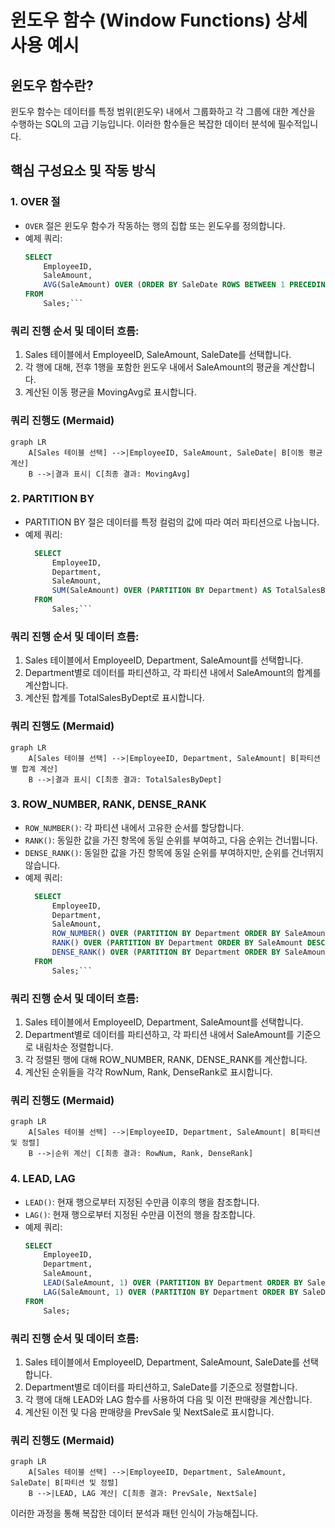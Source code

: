 
# 윈도우 함수 (Window Functions) 상세 사용 예시

## 윈도우 함수란?

윈도우 함수는 데이터를 특정 범위(윈도우) 내에서 그룹화하고 각 그룹에 대한 계산을 수행하는 SQL의 고급 기능입니다. 이러한 함수들은 복잡한 데이터 분석에 필수적입니다.

## 핵심 구성요소 및 작동 방식

### 1. OVER 절
- `OVER` 절은 윈도우 함수가 작동하는 행의 집합 또는 윈도우를 정의합니다.
- 예제 쿼리: 
  ```sql
  SELECT 
      EmployeeID, 
      SaleAmount,
      AVG(SaleAmount) OVER (ORDER BY SaleDate ROWS BETWEEN 1 PRECEDING AND 1 FOLLOWING) AS MovingAvg
  FROM 
      Sales;```

### 쿼리 진행 순서 및 데이터 흐름:
1. Sales 테이블에서 EmployeeID, SaleAmount, SaleDate를 선택합니다.
2. 각 행에 대해, 전후 1행을 포함한 윈도우 내에서 SaleAmount의 평균을 계산합니다.
3. 계산된 이동 평균을 MovingAvg로 표시합니다.

### 쿼리 진행도 (Mermaid)
```mermaid
graph LR
    A[Sales 테이블 선택] -->|EmployeeID, SaleAmount, SaleDate| B[이동 평균 계산]
    B -->|결과 표시| C[최종 결과: MovingAvg]
```


### 2. PARTITION BY
- PARTITION BY 절은 데이터를 특정 컬럼의 값에 따라 여러 파티션으로 나눕니다.
- 예제 쿼리: 
  ```sql
    SELECT 
        EmployeeID, 
        Department, 
        SaleAmount,
        SUM(SaleAmount) OVER (PARTITION BY Department) AS TotalSalesByDept
    FROM 
        Sales;```
### 쿼리 진행 순서 및 데이터 흐름:
1. Sales 테이블에서 EmployeeID, Department, SaleAmount를 선택합니다.
2. Department별로 데이터를 파티션하고, 각 파티션 내에서 SaleAmount의 합계를 계산합니다.
3. 계산된 합계를 TotalSalesByDept로 표시합니다.

### 쿼리 진행도 (Mermaid)
```mermaid
graph LR
    A[Sales 테이블 선택] -->|EmployeeID, Department, SaleAmount| B[파티션별 합계 계산]
    B -->|결과 표시| C[최종 결과: TotalSalesByDept]
```

### 3. ROW_NUMBER, RANK, DENSE_RANK
- `ROW_NUMBER()`: 각 파티션 내에서 고유한 순서를 할당합니다.
- `RANK()`: 동일한 값을 가진 항목에 동일 순위를 부여하고, 다음 순위는 건너뜁니다.
- `DENSE_RANK()`: 동일한 값을 가진 항목에 동일 순위를 부여하지만, 순위를 건너뛰지 않습니다.
- 예제 쿼리: 
  ```sql
    SELECT 
        EmployeeID, 
        Department, 
        SaleAmount,
        ROW_NUMBER() OVER (PARTITION BY Department ORDER BY SaleAmount DESC) AS RowNum,
        RANK() OVER (PARTITION BY Department ORDER BY SaleAmount DESC) AS Rank,
        DENSE_RANK() OVER (PARTITION BY Department ORDER BY SaleAmount DESC) AS DenseRank
    FROM 
        Sales;```
### 쿼리 진행 순서 및 데이터 흐름:
1. Sales 테이블에서 EmployeeID, Department, SaleAmount를 선택합니다.
2. Department별로 데이터를 파티션하고, 각 파티션 내에서 SaleAmount를 기준으로 내림차순 정렬합니다.
3. 각 정렬된 행에 대해 ROW_NUMBER, RANK, DENSE_RANK를 계산합니다.
4. 계산된 순위들을 각각 RowNum, Rank, DenseRank로 표시합니다.

### 쿼리 진행도 (Mermaid)
```mermaid
graph LR
    A[Sales 테이블 선택] -->|EmployeeID, Department, SaleAmount| B[파티션 및 정렬]
    B -->|순위 계산| C[최종 결과: RowNum, Rank, DenseRank]
```


### 4. LEAD, LAG
- `LEAD()`: 현재 행으로부터 지정된 수만큼 이후의 행을 참조합니다.
- `LAG()`: 현재 행으로부터 지정된 수만큼 이전의 행을 참조합니다.
- 예제 쿼리: 
    ```sql
    SELECT 
        EmployeeID, 
        Department, 
        SaleAmount,
        LEAD(SaleAmount, 1) OVER (PARTITION BY Department ORDER BY SaleDate) AS NextSale,
        LAG(SaleAmount, 1) OVER (PARTITION BY Department ORDER BY SaleDate) AS PrevSale
    FROM 
        Sales;
    ```
### 쿼리 진행 순서 및 데이터 흐름:
1. Sales 테이블에서 EmployeeID, Department, SaleAmount, SaleDate를 선택합니다.
2. Department별로 데이터를 파티션하고, SaleDate를 기준으로 정렬합니다.
3. 각 행에 대해 LEAD와 LAG 함수를 사용하여 다음 및 이전 판매량을 계산합니다.
4. 계산된 이전 및 다음 판매량을 PrevSale 및 NextSale로 표시합니다.

### 쿼리 진행도 (Mermaid)
```mermaid
graph LR
    A[Sales 테이블 선택] -->|EmployeeID, Department, SaleAmount, SaleDate| B[파티션 및 정렬]
    B -->|LEAD, LAG 계산| C[최종 결과: PrevSale, NextSale]

```

이러한 과정을 통해 복잡한 데이터 분석과 패턴 인식이 가능해집니다.
